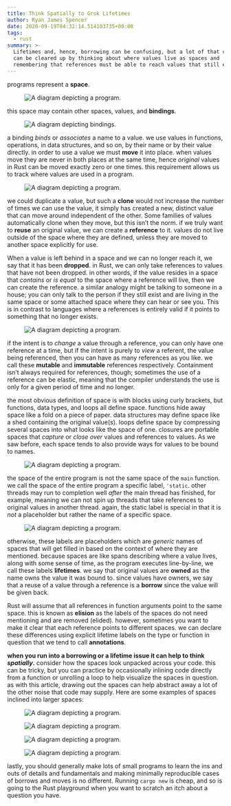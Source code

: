 ```yaml
---
title: Think Spatially to Grok Lifetimes
author: Ryan James Spencer
date: 2020-09-19T04:32:14.514103735+00:00
tags:
  - rust
summary: >-
  Lifetimes and, hence, borrowing can be confusing, but a lot of that confusion
  can be cleared up by thinking about where values live as spaces and
  remembering that references must be able to reach values that still exist.
---
```


programs represent a **space**.

<figure>
  <img
    src="/assets/images/think-spatially-to-grok-lifetimes-01.jpg"
    alt="A diagram depicting a program."
    title="A diagram depicting a program.">
  </img>
</figure>

this space may contain other spaces, values, and **bindings**.

<figure>
  <img
    src="/assets/images/think-spatially-to-grok-lifetimes-02.jpg"
    alt="A diagram depicting bindings."
    title="A diagram depicting bindings.">
  </img>
</figure>

a binding *binds* or *associates* a name to a value. we use values in functions, operations, in data structures, and so on, by their name or by their value directly. in order to use a value we must **move** it into place. when values move they are never in both places at the same time, hence *original* values in Rust can be moved exactly zero or one times. this requirement allows us to track where values are used in a program.

<figure>
  <img
    src="/assets/images/think-spatially-to-grok-lifetimes-03.jpg"
    alt="A diagram depicting a program."
    title="A diagram depicting a program.">
  </img>
</figure>

we could duplicate a value, but such a **clone** would not increase the number of times we can use the value, it simply has created a new, distinct value that can move around independent of the other. Some families of values automatically clone when they move, but this isn’t the norm. if we truly want to **reuse** an original value, we can create a **reference** to it. values do not live outside of the space where they are defined, unless they are moved to another space explicitly for use.

When a value is left behind in a space and we can no longer reach it, we say that it has been **dropped**.   in Rust, we can only take references to values that have not been dropped. in other words, if the value resides in a space that *contains* or *is equal* to the space where a reference will live, then we can create the reference. a similar analogy might be talking to someone in a house; you can only talk to the person if they still exist and are living in the same space or some attached space where they can hear or see you. This is in contrast to languages where a references is entirely valid if it points to something that no longer exists.

<figure>
  <img
    src="/assets/images/think-spatially-to-grok-lifetimes-04.jpg"
    alt="A diagram depicting a program."
    title="A diagram depicting a program.">
  </img>
</figure>

if the intent is to *change* a value through a reference, you can only have one reference at a time, but if the intent is purely to *view* a referent, the value being referenced, then you can have as many references as you like. we call these **mutable** and **immutable** references respectively. Containment isn’t always required for references, though; sometimes the use of a reference can be elastic, meaning that the compiler understands the use is only for a given period of time and no longer.

the most obvious definition of space is with blocks using curly brackets, but functions, data types, and loops all define space. functions hide away space like a fold on a piece of paper. data structures may define space like a shed containing the original value(s). loops define space by compressing several spaces into what looks like the space of one. closures are portable spaces that *capture* or *close over* values and references to values. As we saw before, each space tends to also provide ways for values to be bound to names.

<figure>
  <img
    src="/assets/images/think-spatially-to-grok-lifetimes-05.jpg"
    alt="A diagram depicting a program."
    title="A diagram depicting a program.">
  </img>
</figure>

the space of the entire program is not the same space of the `main` function. we call the space of the entire program a specific label, `'static`. other threads may run to completion well *after* the main thread has finished, for example, meaning we can not spin up threads that take references to original values in another thread. again, the static label is special in that it is *not* a placeholder but rather the name of a specific space.

<figure>
  <img
    src="/assets/images/think-spatially-to-grok-lifetimes-06.jpg"
    alt="A diagram depicting a program."
    title="A diagram depicting a program.">
  </img>
</figure>

otherwise, these labels are placeholders which are *generic* names of spaces that will get filled in based on the context of where they are mentioned. because spaces are like spans describing where a value lives, along with some sense of time, as the program executes line-by-line, we call these labels **lifetimes**. we say that original values are **owned** as the name owns the value it was bound to. since values have owners, we say that a reuse of a value through a reference is a **borrow** since the value will be given back.

Rust will assume that all references in function arguments point to the same space. this is known as **elision** as the labels of the spaces do not need mentioning and are removed (elided). however, sometimes you want to make it clear that each reference points to different spaces. we can declare these differences using explicit lifetime labels on the type or function in question that we tend to call **annotations**.

**when you run into a borrowing or a lifetime issue it can help to think *spatially*.** consider how the spaces look unpacked across your code. this can be tricky, but you can practice by occasionally inlining code directly from a function or unrolling a loop to help visualize the spaces in question. as with this article, drawing out the spaces can help abstract away a lot of the other noise that code may supply.  Here are some examples of spaces inclined into larger spaces:

<figure>
  <img
    src="/assets/images/think-spatially-to-grok-lifetimes-07.jpg"
    alt="A diagram depicting a program."
    title="A diagram depicting a program.">
  </img>
</figure>
<figure>
  <img
    src="/assets/images/think-spatially-to-grok-lifetimes-08.jpg"
    alt="A diagram depicting a program."
    title="A diagram depicting a program.">
  </img>
</figure>
<figure>
  <img
    src="/assets/images/think-spatially-to-grok-lifetimes-09.jpg"
    alt="A diagram depicting a program."
    title="A diagram depicting a program.">
  </img>
</figure>
<figure>
  <img
    src="/assets/images/think-spatially-to-grok-lifetimes-10.jpg"
    alt="A diagram depicting a program."
    title="A diagram depicting a program.">
  </img>
</figure>

lastly, you should generally make lots of small programs to learn the ins and outs of details and fundamentals and making minimally reproducible cases of borrows and moves is no different. Running `cargo new` is cheap, and so is going to the Rust playground when you want to scratch an itch about a question you have.

